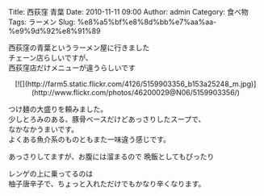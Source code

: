Title: 西荻窪 青葉
Date: 2010-11-11 09:00
Author: admin
Category: 食べ物
Tags: ラーメン
Slug: %e8%a5%bf%e8%8d%bb%e7%aa%aa-%e9%9d%92%e8%91%89

西荻窪の青葉というラーメン屋に行きました  
チェーン店らしいですが、  
西荻窪店だけメニューが違うらしいです

<p>
<center>
[![](http://farm5.static.flickr.com/4126/5159903356_b153a25248_m.jpg)](http://www.flickr.com/photos/46200029@N06/5159903356/)

</center>
  
つけ麺の大盛りを頼みました。  
少しとろみのある、豚骨ベースだけどあっさりしたスープで、  
なかなかうまいです。  
よくある魚介系のものともまた一味違う感じです。

</p>
あっさりしてますが、お腹には溜まるので  
晩飯としてもぴったり

レンゲの上に乗ってるのは  
柚子唐辛子で、ちょっと入れただけでもかなり辛くなります。
